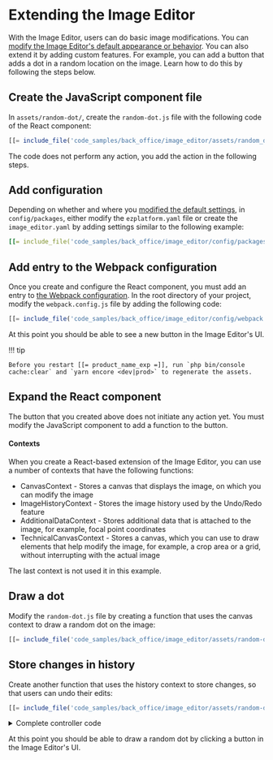 # Extending the Image Editor

With the Image Editor, users can do basic image modifications.
You can [modify the Image Editor's default appearance or behavior](../guide/image_editor.md).
You can also extend it by adding custom features.
For example, you can add a button that adds a dot in a random location on the image.
Learn how to do this by following the steps below.

## Create the JavaScript component file

In `assets/random-dot/`, create the `random-dot.js` file with the following code of the React component:

``` js
[[= include_file('code_samples/back_office/image_editor/assets/random_dot/random-dot-stem.js') =]]
```

The code does not perform any action, you add the action in the following steps.

## Add configuration

Depending on whether and where you [modified the default settings](../guide/image_editor.md#configuration), in `config/packages`, either modify the `ezplatform.yaml` file or create the `image_editor.yaml` by adding settings similar to the following example:

``` yaml
[[= include_file('code_samples/back_office/image_editor/config/packages/image_editor.yaml') =]]
```

## Add entry to the Webpack configuration

Once you create and configure the React component, you must add an entry to [the Webpack configuration](../tutorials/platform_beginner/3_customize_the_front_page.md#configuring-webpack).
In the root directory of your project, modify the `webpack.config.js` file by adding the following code:

``` js
[[= include_file('code_samples/back_office/image_editor/config/webpack.config.js', 42, 46) =]]
```
At this point you should be able to see a new button in the Image Editor's UI.

!!! tip

    Before you restart [[= product_name_exp =]], run `php bin/console cache:clear` and `yarn encore <dev|prod>` to regenerate the assets.

## Expand the React component

The button that you created above does not initiate any action yet.
You must modify the JavaScript component to add a function to the button.

#### Contexts

When you create a React-based extension of the Image Editor, you can use a number of contexts that have the following functions:

- CanvasContext - Stores a canvas that displays the image, on which you can modify the image
- ImageHistoryContext - Stores the image history used by the Undo/Redo feature
- AdditionalDataContext - Stores additional data that is attached to the image, for example, focal point coordinates
- TechnicalCanvasContext - Stores a canvas, which you can use to draw elements that help modify the image, for example, a crop area or a grid, without interrupting with the actual image

The last context is not used it in this example.

## Draw a dot

Modify the `random-dot.js` file by creating a function that uses the canvas context to draw a random dot on the image:

``` js
[[= include_file('code_samples/back_office/image_editor/assets/random-dot/random-dot.js', 25, 41) =]]
```

## Store changes in history

Create another function that uses the history context to store changes, so that users can undo their edits:

``` js
[[= include_file('code_samples/back_office/image_editor/assets/random-dot/random-dot.js', 16, 24) =]]
```

<details class="tip">
<summary>Complete controller code</summary>
``` js
[[= include_file('code_samples/back_office/image_editor/assets/random-dot/random-dot.js') =]]
```
</details>

At this point you should be able to draw a random dot by clicking a button in the Image Editor's UI.
